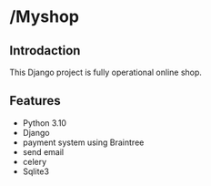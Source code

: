 # /Myshop
## Introdaction
This Django project is fully operational online shop.
## Features
- Python 3.10
- Django
- payment system using Braintree
- send email
- celery
- Sqlite3
